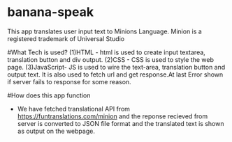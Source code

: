 # banana-speak
This app translates user input text to Minions Language. Minion is a registered trademark of Universal Studio

#What Tech is used? 
(1)HTML - html is used to create input textarea, translation button and div output. 
(2)CSS - CSS is used to style the web page. 
(3)JavaScript- JS is used to wire the text-area, translation button and output text. It is also used to fetch url and get response.At last Error shown if server fails to response for some reason.

#How does this app function
- We have fetched translational API from https://funtranslations.com/minion and the reponse recieved from server is converted to JSON file format and the translated text is shown as output on the webpage.

